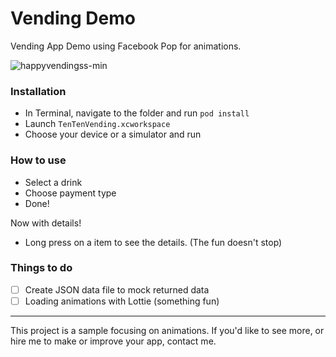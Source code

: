 # Vending Demo
Vending App Demo using Facebook Pop for animations.

![happyvendingss-min](https://user-images.githubusercontent.com/10408147/35259328-93f851fe-0048-11e8-9f75-7249a20c12ce.jpg)

### Installation
- In Terminal, navigate to the folder and run `pod install`
- Launch `TenTenVending.xcworkspace`
- Choose your device or a simulator and run

### How to use
- Select a drink
- Choose payment type
- Done!

Now with details!
- Long press on a item to see the details.
(The fun doesn't stop)

### Things to do
- [ ] Create JSON data file to mock returned data
- [ ] Loading animations with Lottie (something fun)

----

This project is a sample focusing on animations. If you'd like to see more, or hire me to make or improve your app, contact me.

